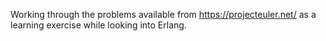 Working through the problems available from https://projecteuler.net/ as a learning exercise while looking into Erlang.